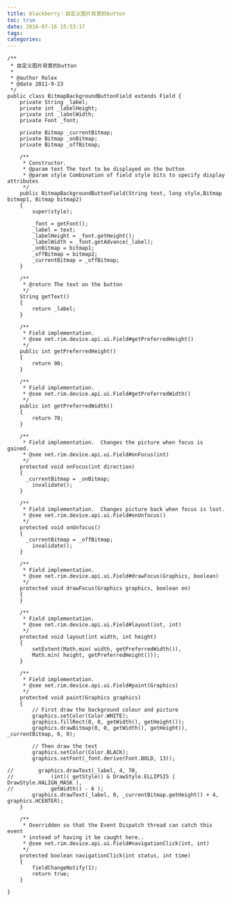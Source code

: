 ```yaml
---
title: blackberry：自定义图片背景的button
toc: true
date: 2016-07-16 15:53:17
tags:
categories:
---
```


	/**
	 * 自定义图片背景的button
	 *
	 * @author Rolex
	 * @date 2011-9-23
	 */
	public class BitmapBackgroundButtonField extends Field {      
	    private String _label;
	    private int _labelHeight;
	    private int _labelWidth;
	    private Font _font;

	    private Bitmap _currentBitmap;
	    private Bitmap _onBitmap;
	    private Bitmap _offBitmap;

	    /**
	     * Constructor.
	     * @param text The text to be displayed on the button
	     * @param style Combination of field style bits to specify display attributes
	     */
	    public BitmapBackgroundButtonField(String text, long style,Bitmap bitmap1, Bitmap bitmap2)
	    {
	        super(style);

	        _font = getFont();
	        _label = text;
	        _labelHeight = _font.getHeight();
	        _labelWidth = _font.getAdvance(_label);
	        _onBitmap = bitmap1;
	        _offBitmap = bitmap2;
	        _currentBitmap = _offBitmap;
	    }

	    /**
	     * @return The text on the button
	     */
	    String getText()
	    {
	        return _label;
	    }

	    /**
	     * Field implementation.
	     * @see net.rim.device.api.ui.Field#getPreferredHeight()
	     */
	    public int getPreferredHeight()
	    {
	        return 90;
	    }

	    /**
	     * Field implementation.
	     * @see net.rim.device.api.ui.Field#getPreferredWidth()
	     */
	    public int getPreferredWidth()
	    {
	        return 70;
	    }

	    /**
	     * Field implementation.  Changes the picture when focus is gained.
	     * @see net.rim.device.api.ui.Field#onFocus(int)
	     */
	    protected void onFocus(int direction)
	    {
	      _currentBitmap = _onBitmap;
	        invalidate();
	    }

	    /**
	     * Field implementation.  Changes picture back when focus is lost.
	     * @see net.rim.device.api.ui.Field#onUnfocus()
	     */
	    protected void onUnfocus()
	    {
	      _currentBitmap = _offBitmap;
	        invalidate();
	    }

	    /**
	     * Field implementation.
	     * @see net.rim.device.api.ui.Field#drawFocus(Graphics, boolean)
	     */
	    protected void drawFocus(Graphics graphics, boolean on)
	    {
	    }

	    /**
	     * Field implementation.
	     * @see net.rim.device.api.ui.Field#layout(int, int)
	     */
	    protected void layout(int width, int height)
	    {
	        setExtent(Math.min( width, getPreferredWidth()),
	        Math.min( height, getPreferredHeight()));
	    }

	    /**
	     * Field implementation.
	     * @see net.rim.device.api.ui.Field#paint(Graphics)
	     */
	    protected void paint(Graphics graphics)
	    {      
	        // First draw the background colour and picture
	        graphics.setColor(Color.WHITE);
	        graphics.fillRect(0, 0, getWidth(), getHeight());
	        graphics.drawBitmap(0, 0, getWidth(), getHeight(), _currentBitmap, 0, 0);

	        // Then draw the text
	        graphics.setColor(Color.BLACK);
	        graphics.setFont(_font.derive(Font.BOLD, 13));

	//        graphics.drawText(_label, 4, 70,
	//            (int)( getStyle() & DrawStyle.ELLIPSIS | DrawStyle.HALIGN_MASK ),
	//            getWidth() - 6 );
	        graphics.drawText(_label, 0, _currentBitmap.getHeight() + 4, graphics.HCENTER);
	    }

	    /**
	     * Overridden so that the Event Dispatch thread can catch this event
	     * instead of having it be caught here..
	     * @see net.rim.device.api.ui.Field#navigationClick(int, int)
	     */
	    protected boolean navigationClick(int status, int time)
	    {
	        fieldChangeNotify(1);
	        return true;
	    }

	}
